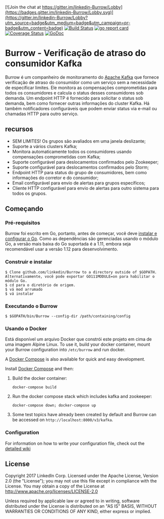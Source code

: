 [![Join the chat at https://gitter.im/linkedin-Burrow/Lobby](https://badges.gitter.im/linkedin-Burrow/Lobby.svg)](https://gitter.im/linkedin-Burrow/Lobby?utm_source=badge&utm_medium=badge&utm_campaign=pr-badge&utm_content=badge)
[![Build Status](https://travis-ci.org/linkedin/Burrow.svg)](https://travis-ci.org/linkedin/Burrow)
[![go report card](https://goreportcard.com/badge/github.com/linkedin/Burrow)](https://goreportcard.com/report/github.com/linkedin/Burrow)
[![Coverage Status](https://coveralls.io/repos/github/linkedin/Burrow/badge.svg?branch=master)](https://coveralls.io/github/linkedin/Burrow?branch=master)
[![GoDoc](https://godoc.org/github.com/linkedin/Burrow?status.svg)](https://godoc.org/github.com/linkedin/Burrow)

# Burrow - Verificação de atraso do consumidor Kafka

Burrow é um companheiro de monitoramento do [Apache Kafka](http://kafka.apache.org) que fornece verificação de atraso do consumidor como um serviço sem a necessidade de especificar limites. Ele monitora as compensações comprometidas para todos os consumidores e calcula o status desses consumidores sob demanda. Um endpoint HTTP é fornecido para solicitar o status sob demanda, bem como fornecer outras informações do cluster Kafka. Há também notificadores configuráveis que podem enviar status via e-mail ou chamadas HTTP para outro serviço.

## recursos
* SEM LIMITES! Os grupos são avaliados em uma janela deslizante;
* Suporte a vários clusters Kafka;
* Monitora automaticamente todos os consumidores usando compensações comprometidas com Kafka;
* Suporte configurável para deslocamentos confirmados pelo Zookeeper;
* Suporte configurável para deslocamentos confirmados pelo Storm;
* Endpoint HTTP para status do grupo de consumidores, bem como informações do corretor e do consumidor;
* Email configurável para envio de alertas para grupos específicos;
* Cliente HTTP configurável para envio de alertas para outro sistema para todos os grupos.

## Começando
### Pré-requisitos
Burrow foi escrito em Go, portanto, antes de começar, você deve [instalar e configurar o Go](https://golang.org/doc/install). Como as dependências são gerenciadas usando o módulo Go, a versão mais baixa do Go suportada é a 1.11, embora seja recomendável usar a versão 1.12 para desenvolvimento.

### Construir e instalar
```
$ Clone github.com/linkedin/Burrow to a directory outside of $GOPATH. Alternativamente, você pode exportar GO111MODULE=on para habilitar o módulo Go.
$ cd para o diretório de origem.
$ vá mod arrumado
$ vá instalar
```

### Executando o Burrow
```
$ $GOPATH/bin/Burrow --config-dir /path/containing/config
```

### Usando o Docker
Está disponível um arquivo Docker que constrói este projeto em cima de uma imagem Alpine Linux.
To use it, build your docker container, mount your Burrow configuration into `/etc/burrow` and run docker.

A [Docker Compose](docker-compose.yml) is also available for quick and easy development.

Install [Docker Compose](https://docs.docker.com/compose/) and then:

1. Build the docker container:
   ```
   docker-compose build
   ```

2. Run the docker compose stack which includes kafka and zookeeper:
   ```
   docker-compose down; docker-compose up
   ```

3. Some test topics have already been created by default and Burrow can be accessed on `http://localhost:8000/v3/kafka`.


### Configuration
For information on how to write your configuration file, check out the [detailed wiki](https://github.com/linkedin/Burrow/wiki)

## License
Copyright 2017 LinkedIn Corp. Licensed under the Apache License, Version 2.0 (the "License"); you may not use this file except in compliance with the License.
You may obtain a copy of the License at http://www.apache.org/licenses/LICENSE-2.0

Unless required by applicable law or agreed to in writing, software distributed under the License is distributed on an "AS IS" BASIS, WITHOUT WARRANTIES OR
CONDITIONS OF ANY KIND, either express or implied.
